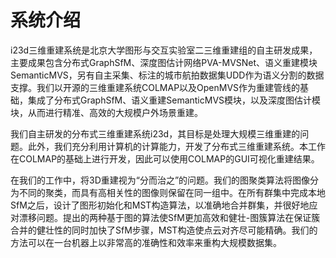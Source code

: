 # 系统介绍

i23d三维重建系统是北京大学图形与交互实验室二三维重建组的自主研发成果，主要成果包含分布式GraphSfM、深度图估计网络PVA-MVSNet、语义重建模块SemanticMVS，另有自主采集、标注的城市航拍数据集UDD作为语义分割的数据支撑。我们以开源的三维重建系统COLMAP以及OpenMVS作为重建管线的基础，集成了分布式GraphSfM、语义重建SemanticMVS模块，以及深度图估计模块，从而进行精准、高效的大规模户外场景重建。

我们自主研发的分布式三维重建系统i23d，其目标是处理大规模三维重建的问题。此外，我们充分利用计算机的计算能力，开发了分布式三维重建系统。本工作在COLMAP的基础上进行开发，因此可以使用COLMAP的GUI可视化重建结果。

在我们的工作中，将3D重建视为“分而治之”的问题。我们的图聚类算法将图像分为不同的聚类，而具有高相关性的图像则保留在同一组中。在所有群集中完成本地SfM之后，设计了图形初始化和MST构造算法，以准确地合并群集，并很好地应对漂移问题。提出的两种基于图的算法使SfM更加高效和健壮-图簇算法在保证簇合并的健壮性的同时加快了SfM步骤，MST构造使点云对齐尽可能精确。我们的方法可以在一台机器上以非常高的准确性和效率来重构大规模数据集。
